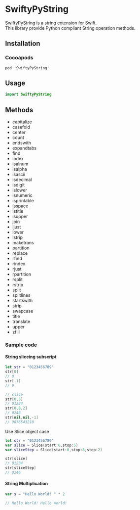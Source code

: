 # SwiftyPyString  
SwiftyPyString is a string extension for Swift.  
This library provide Python compliant String operation methods.  

## Installation  

### Cocoapods  
```
pod 'SwiftyPyString'
```

## Usage  
```swift
import SwiftyPyString
```

## Methods  

- capitalize  
- casefold  
- center  
- count  
- endswith  
- expandtabs  
- find  
- index  
- isalnum  
- isalpha  
- isascii  
- isdecimal  
- isdigit  
- islower  
- isnumeric  
- isprintable  
- isspace  
- istitle  
- isupper  
- join  
- ljust  
- lower  
- lstrip  
- maketrans  
- partition  
- replace  
- rfind  
- rindex  
- rjust  
- rpartition  
- rsplit  
- rstrip  
- split  
- splitlines  
- startswith  
- strip  
- swapcase  
- title  
- translate  
- upper  
- zfill  

### Sample code  

#### String sliceing subscript  


```swift
let str = "0123456789"
str[0]
// 0
str[-1]
// 9

// slice
str[0,5]
// 01234
str[0,8,2]
// 0246
str[nil,nil,-1]
// 9876543210
```

Use Slice object case 
```swift
let str = "0123456789"
var slice = Slice(start:0,stop:5)
var sliceStep = Slice(start:0,stop:8,step:2)

str[slice]
// 01234
str[sliceStep]
// 0246
```

#### String Multiplication  
```swift
var s = "Hello World! " * 2

// Hello World! Hello World! 
```
